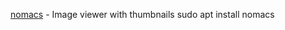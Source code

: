 [nomacs](https://nomacs.org/screenshots/) - Image viewer with thumbnails
    sudo apt install nomacs
